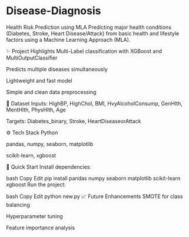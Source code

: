 # Disease-Diagnosis
Health Risk Prediction using MLA
Predicting major health conditions (Diabetes, Stroke, Heart Disease/Attack) from basic health and lifestyle factors using a Machine Learning Approach (MLA).

✨ Project Highlights
Multi-Label classification with XGBoost and MultiOutputClassifier

Predicts multiple diseases simultaneously

Lightweight and fast model

Simple and clean data preprocessing

📂 Dataset
Inputs: HighBP, HighChol, BMI, HvyAlcoholConsump, GenHlth, MentHlth, PhysHlth, Age

Targets: Diabetes_binary, Stroke, HeartDiseaseorAttack

⚙️ Tech Stack
Python

pandas, numpy, seaborn, matplotlib

scikit-learn, xgboost

🚀 Quick Start
Install dependencies:

bash
Copy
Edit
pip install pandas numpy seaborn matplotlib scikit-learn xgboost
Run the project:

bash
Copy
Edit
python new.py
📈 Future Enhancements
SMOTE for class balancing

Hyperparameter tuning

Feature importance analysis

